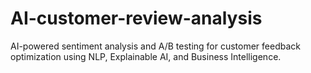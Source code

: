 # AI-customer-review-analysis
AI-powered sentiment analysis and A/B testing for customer feedback optimization using NLP, Explainable AI, and Business Intelligence.
